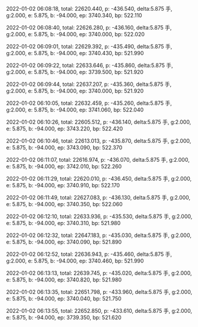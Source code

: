 2022-01-02 06:08:18, total: 22620.440, p: -436.540, delta:5.875 手, g:2.000, e: 5.875, b: -94.000, ep: 3740.340, bp: 522.110

2022-01-02 06:08:40, total: 22626.280, p: -436.160, delta:5.875 手, g:2.000, e: 5.875, b: -94.000, ep: 3740.000, bp: 522.020

2022-01-02 06:09:01, total: 22629.392, p: -435.490, delta:5.875 手, g:2.000, e: 5.875, b: -94.000, ep: 3740.430, bp: 521.990

2022-01-02 06:09:22, total: 22633.646, p: -435.860, delta:5.875 手, g:2.000, e: 5.875, b: -94.000, ep: 3739.500, bp: 521.920

2022-01-02 06:09:44, total: 22637.207, p: -435.360, delta:5.875 手, g:2.000, e: 5.875, b: -94.000, ep: 3740.000, bp: 521.920

2022-01-02 06:10:05, total: 22632.459, p: -435.260, delta:5.875 手, g:2.000, e: 5.875, b: -94.000, ep: 3741.060, bp: 522.040

2022-01-02 06:10:26, total: 22605.512, p: -436.140, delta:5.875 手, g:2.000, e: 5.875, b: -94.000, ep: 3743.220, bp: 522.420

2022-01-02 06:10:46, total: 22613.013, p: -435.870, delta:5.875 手, g:2.000, e: 5.875, b: -94.000, ep: 3743.090, bp: 522.370

2022-01-02 06:11:07, total: 22616.974, p: -436.070, delta:5.875 手, g:2.000, e: 5.875, b: -94.000, ep: 3742.010, bp: 522.260

2022-01-02 06:11:29, total: 22620.010, p: -436.450, delta:5.875 手, g:2.000, e: 5.875, b: -94.000, ep: 3740.910, bp: 522.170

2022-01-02 06:11:49, total: 22627.083, p: -436.130, delta:5.875 手, g:2.000, e: 5.875, b: -94.000, ep: 3740.350, bp: 522.060

2022-01-02 06:12:10, total: 22633.936, p: -435.530, delta:5.875 手, g:2.000, e: 5.875, b: -94.000, ep: 3740.310, bp: 521.980

2022-01-02 06:12:32, total: 22647.183, p: -435.030, delta:5.875 手, g:2.000, e: 5.875, b: -94.000, ep: 3740.090, bp: 521.890

2022-01-02 06:12:52, total: 22636.943, p: -435.460, delta:5.875 手, g:2.000, e: 5.875, b: -94.000, ep: 3740.460, bp: 521.990

2022-01-02 06:13:13, total: 22639.745, p: -435.020, delta:5.875 手, g:2.000, e: 5.875, b: -94.000, ep: 3740.820, bp: 521.980

2022-01-02 06:13:35, total: 22651.798, p: -433.960, delta:5.875 手, g:2.000, e: 5.875, b: -94.000, ep: 3740.040, bp: 521.750

2022-01-02 06:13:55, total: 22652.850, p: -433.610, delta:5.875 手, g:2.000, e: 5.875, b: -94.000, ep: 3739.350, bp: 521.620